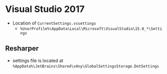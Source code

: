 # Visual Studio 2017

- Location of `CurrentSettings.vssettings`
  - `%UserProfile%\AppData\Local\Microsoft\VisualStudio\15.0_*\Settings`

## Resharper

- settings file is located at `%AppData%\JetBrains\Shared\vAny\GlobalSettingsStorage.DotSettings`
